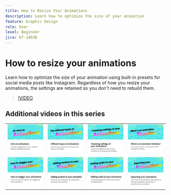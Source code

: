 ```yaml
---
title: How to Resize Your Animations
description: Learn how to optimize the size of your animation
feature: Graphic Design
role: User
level: Beginner
jira: KT-14838
---
```

# How to resize your animations

Learn how to optimize the size of your animation using built-in presets for social media posts like Instagram. Regardless of how you resize your animations, the settings are retained so you don't need to rebuild them.

>[!VIDEO](https://video.tv.adobe.com/v/3426984?quality=12&learn=on&hidetitle=true)

## Additional videos in this series

<table style="table-layout:fixed">
<tr>
   <td>
         <a href="intro-animation.md">
            <img alt="Intro to animations" src="assets/intro-animations.png" />
         </a>
   </td>
  <td>
         <a href="different-types-animation.md">
            <img alt="Different types of animations" src="assets/different-animations.png" />
         </a>
   </td>
   <td>
         <a href="tweak-animation.md">
            <img alt="Tweaking the settings of your animations" src="assets/tweaking-settings.png" />
         </a>
   </td>
   <td>
         <a href="animation-timeline.md">
            <img alt="What is the animation timeline?" src="assets/what-is-animation-timeline.png" />
         </a>
   </td>
</tr>
<tr>
    <td>
         <a href="stagger-animations.md">
            <img alt="How to stagger your animations" src="assets/stagger-animations.png" />
         </a>
   </td>
   <td>
         <a href="add-sections-animation.md">
            <img alt="Adding sections to your animation" src="assets/add-sections.png" />
         </a>
   </td>
   <td>
         <a href="audio-animation.md">
            <img alt="Adding audio to your animations" src="assets/add-audio.png" />
         </a>
   </td>
   <td>
         <a href="export-animations.md">
            <img alt="Exporting your animations" src="assets/exporting-animations.png" />
         </a>
   </td>
</tr>
</table>
